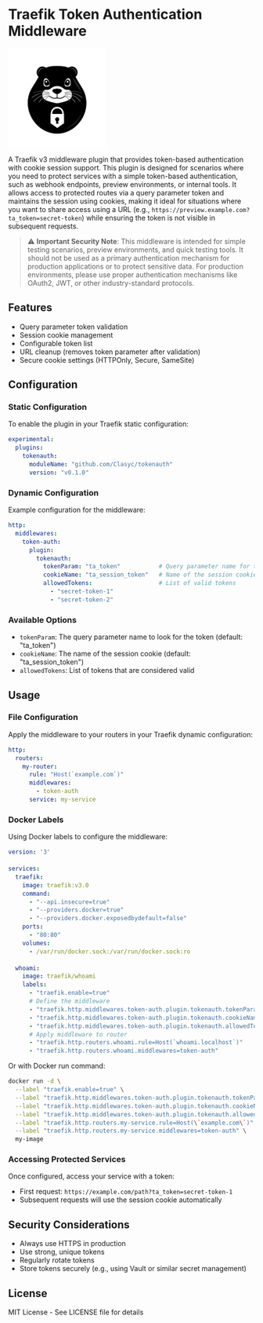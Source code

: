 # Traefik Token Authentication Middleware
<img src="./icon.png" alt="Token Authentication Middleware Icon" width="200" height="200">


A Traefik v3 middleware plugin that provides token-based authentication with cookie session support. This plugin is designed for scenarios where you need to protect services with a simple token-based authentication, such as webhook endpoints, preview environments, or internal tools. It allows access to protected routes via a query parameter token and maintains the session using cookies, making it ideal for situations where you want to share access using a URL (e.g., `https://preview.example.com?ta_token=secret-token`) while ensuring the token is not visible in subsequent requests.

> ⚠️ **Important Security Note**: This middleware is intended for simple testing scenarios, preview environments, and quick testing tools. It should not be used as a primary authentication mechanism for production applications or to protect sensitive data. For production environments, please use proper authentication mechanisms like OAuth2, JWT, or other industry-standard protocols.

## Features

- Query parameter token validation
- Session cookie management
- Configurable token list
- URL cleanup (removes token parameter after validation)
- Secure cookie settings (HTTPOnly, Secure, SameSite)

## Configuration

### Static Configuration

To enable the plugin in your Traefik static configuration:

```yaml
experimental:
  plugins:
    tokenauth:
      moduleName: "github.com/Clasyc/tokenauth"
      version: "v0.1.0"
```

### Dynamic Configuration

Example configuration for the middleware:

```yaml
http:
  middlewares:
    token-auth:
      plugin:
        tokenauth:
          tokenParam: "ta_token"           # Query parameter name for the token
          cookieName: "ta_session_token"   # Name of the session cookie
          allowedTokens:                   # List of valid tokens
            - "secret-token-1"
            - "secret-token-2"
```

### Available Options

- `tokenParam`: The query parameter name to look for the token (default: "ta_token")
- `cookieName`: The name of the session cookie (default: "ta_session_token")
- `allowedTokens`: List of tokens that are considered valid

## Usage

### File Configuration

Apply the middleware to your routers in your Traefik dynamic configuration:

```yaml
http:
  routers:
    my-router:
      rule: "Host(`example.com`)"
      middlewares:
        - token-auth
      service: my-service
```

### Docker Labels

Using Docker labels to configure the middleware:

```yaml
version: '3'

services:
  traefik:
    image: traefik:v3.0
    command:
      - "--api.insecure=true"
      - "--providers.docker=true"
      - "--providers.docker.exposedbydefault=false"
    ports:
      - "80:80"
    volumes:
      - /var/run/docker.sock:/var/run/docker.sock:ro

  whoami:
    image: traefik/whoami
    labels:
      - "traefik.enable=true"
      # Define the middleware
      - "traefik.http.middlewares.token-auth.plugin.tokenauth.tokenParam=ta_token"
      - "traefik.http.middlewares.token-auth.plugin.tokenauth.cookieName=ta_session_token"
      - "traefik.http.middlewares.token-auth.plugin.tokenauth.allowedTokens=secret-token-1,secret-token-2"
      # Apply middleware to router
      - "traefik.http.routers.whoami.rule=Host(`whoami.localhost`)"
      - "traefik.http.routers.whoami.middlewares=token-auth"
```

Or with Docker run command:

```bash
docker run -d \
  --label "traefik.enable=true" \
  --label "traefik.http.middlewares.token-auth.plugin.tokenauth.tokenParam=ta_token" \
  --label "traefik.http.middlewares.token-auth.plugin.tokenauth.cookieName=ta_session_token" \
  --label "traefik.http.middlewares.token-auth.plugin.tokenauth.allowedTokens=secret-token-1,secret-token-2" \
  --label "traefik.http.routers.my-service.rule=Host(\`example.com\`)" \
  --label "traefik.http.routers.my-service.middlewares=token-auth" \
  my-image
```

### Accessing Protected Services

Once configured, access your service with a token:
- First request: `https://example.com/path?ta_token=secret-token-1`
- Subsequent requests will use the session cookie automatically

## Security Considerations

- Always use HTTPS in production
- Use strong, unique tokens
- Regularly rotate tokens
- Store tokens securely (e.g., using Vault or similar secret management)

## License

MIT License - See LICENSE file for details